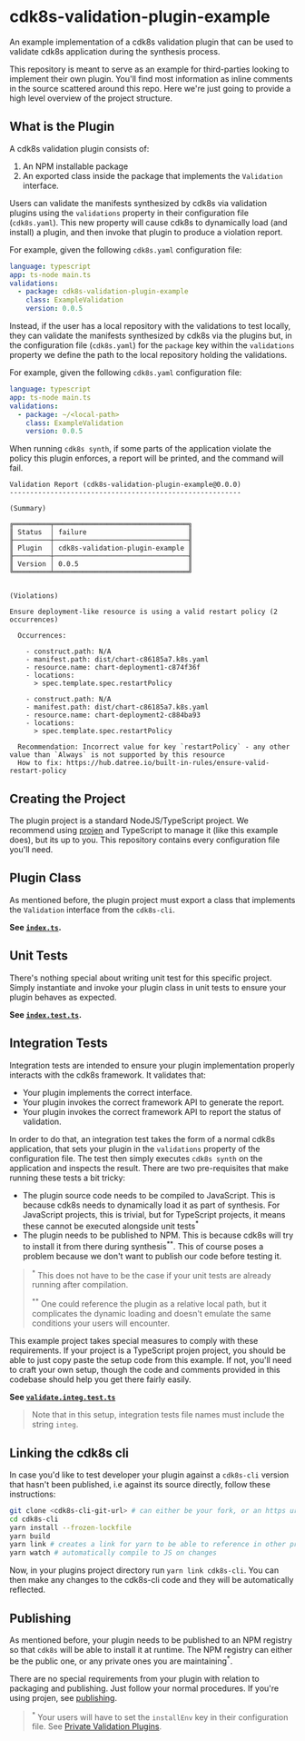 # cdk8s-validation-plugin-example

An example implementation of a cdk8s validation plugin that can be used to validate cdk8s application
during the synthesis process.

This repository is meant to serve as an example for third-parties looking to implement their own plugin.
You'll find most information as inline comments in the source scattered around this repo. Here we're just
going to provide a high level overview of the project structure.

## What is the Plugin

A cdk8s validation plugin consists of:

1. An NPM installable package
2. An exported class inside the package that implements the `Validation` interface.

Users can validate the manifests synthesized by cdk8s via validation plugins using the `validations` property
in their configuration file (`cdk8s.yaml`). This new property will cause cdk8s to dynamically load (and install)
a plugin, and then invoke that plugin to produce a violation report.

For example, given the following `cdk8s.yaml` configuration file:

```yaml
language: typescript
app: ts-node main.ts
validations:
  - package: cdk8s-validation-plugin-example
    class: ExampleValidation
    version: 0.0.5
```

Instead, if the user has a local repository with the validations to test locally, they can validate the manifests synthesized by cdk8s via the plugins but, in the configuration file (`cdk8s.yaml`) for the `package` key within the  `validations` property we define the path to the 
local repository holding the validations.

For example, given the following `cdk8s.yaml` configuration file:

```yaml
language: typescript
app: ts-node main.ts
validations:
  - package: ~/<local-path>
    class: ExampleValidation
    version: 0.0.5
```

When running `cdk8s synth`, if some parts of the application violate the policy this plugin enforces, a
report will be printed, and the command will fail.

```console
Validation Report (cdk8s-validation-plugin-example@0.0.0)
---------------------------------------------------------

(Summary)

╔═════════╤═════════════════════════════════╗
║ Status  │ failure                         ║
╟─────────┼─────────────────────────────────╢
║ Plugin  │ cdk8s-validation-plugin-example ║
╟─────────┼─────────────────────────────────╢
║ Version │ 0.0.5                           ║
╚═════════╧═════════════════════════════════╝


(Violations)

Ensure deployment-like resource is using a valid restart policy (2 occurrences)

  Occurrences:

    - construct.path: N/A
    - manifest.path: dist/chart-c86185a7.k8s.yaml
    - resource.name: chart-deployment1-c874f36f
    - locations:
      > spec.template.spec.restartPolicy

    - construct.path: N/A
    - manifest.path: dist/chart-c86185a7.k8s.yaml
    - resource.name: chart-deployment2-c884ba93
    - locations:
      > spec.template.spec.restartPolicy

  Recommendation: Incorrect value for key `restartPolicy` - any other value than `Always` is not supported by this resource
  How to fix: https://hub.datree.io/built-in-rules/ensure-valid-restart-policy
```

## Creating the Project

The plugin project is a standard NodeJS/TypeScript project. We recommend using [projen](https://projen.io/) and TypeScript to
manage it (like this example does), but its up to you. This repository contains every configuration file you'll
need.

## Plugin Class

As mentioned before, the plugin project must export a class that implements the `Validation` interface from the `cdk8s-cli`.

**See [`index.ts`](./src/index.ts).**

## Unit Tests

There's nothing special about writing unit test for this specific project. Simply instantiate and invoke your plugin class
in unit tests to ensure your plugin behaves as expected.

**See [`index.test.ts`](./test/index.test.ts).**

## Integration Tests

Integration tests are intended to ensure your plugin implementation properly interacts with the cdk8s framework. It validates that:

- Your plugin implements the correct interface.
- Your plugin invokes the correct framework API to generate the report.
- Your plugin invokes the correct framework API to report the status of validation.

In order to do that, an integration test takes the form of a normal cdk8s application, that sets your plugin in the `validations` property
of the configuration file. The test then simply executes `cdk8s synth` on the application and inspects the result.
There are two pre-requisites that make running these tests a bit tricky:

- The plugin source code needs to be compiled to JavaScript. This is because cdk8s needs to dynamically load it as part of synthesis.
For JavaScript projects, this is trivial, but for TypeScript projects, it means these cannot be executed alongside unit tests<sup>*</sup>
- The plugin needs to be published to NPM. This is because cdk8s will try to install it from there during synthesis<sup>**</sup>.
This of course poses a problem because we don't want to publish our code before testing it.

> <sup>*</sup> This does not have to be the case if your unit tests are already running after compilation.
>
> <sup>**</sup> One could reference the plugin as a relative local path, but it complicates the dynamic loading and doesn't emulate
the same conditions your users will encounter.

This example project takes special measures to comply with these requirements. If your project is a TypeScript projen project,
you should be able to just copy paste the setup code from this example. If not, you'll need to craft your own setup,
though the code and comments provided in this codebase should help you get there fairly easily.

**See [`validate.integ.test.ts`](./test/validate.integ.test.ts)**

> Note that in this setup, integration tests file names must include the string `integ`.

## Linking the cdk8s cli

In case you'd like to test developer your plugin against a `cdk8s-cli` version that hasn't been published,
i.e against its source directly, follow these instructions:

```bash
git clone <cdk8s-cli-git-url> # can either be your fork, or an https url to original repo
cd cdk8s-cli
yarn install --frozen-lockfile
yarn build
yarn link # creates a link for yarn to be able to reference in other projects.
yarn watch # automatically compile to JS on changes
```

Now, in your plugins project directory run `yarn link cdk8s-cli`. You can then make any changes to the cdk8s-cli code and
they will be automatically reflected.

## Publishing

As mentioned before, your plugin needs to be published to an NPM registry so that `cdk8s` will be able to install it at runtime.
The NPM registry can either be the public one, or any private ones you are maintaining<sup>*</sup>.

There are no special requirements from your plugin with relation to packaging and publishing. Just follow your normal procedures.
If you're using projen, see [publishing](https://projen.io/publisher.html).

> <sup>*</sup> Your users will have to set the `installEnv` key in their configuration file.
> See [Private Validation Plugins](https://cdk8s.io/docs/latest/cli/synth/#private-validation-plugins).
